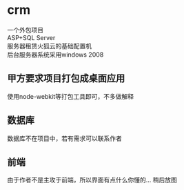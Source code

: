 # crm
一个外包项目   
ASP+SQL Server   
服务器租赁火狐云的基础配置机  
后台服务器系统采用windows 2008   
   
   
## 甲方要求项目打包成桌面应用  
使用node-webkit等打包工具即可，不多做解释  
   
     
     
## 数据库
数据库不在项目中，若有需求可以联系作者   
   
   
   
## 前端
由于作者不是主攻于前端，所以界面有点什么你懂的...
稍后放图
